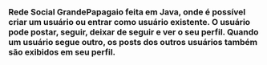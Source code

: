 ### Rede Social GrandePapagaio feita em Java, onde é possível criar um usuário ou entrar como usuário existente. O usuário pode postar, seguir, deixar de seguir e ver o seu perfil. Quando um usuário segue outro, os posts dos outros usuários também são exibidos em seu perfil.
